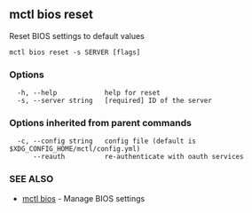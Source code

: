 [Auto generated by spf13/cobra]: <>

## mctl bios reset

Reset BIOS settings to default values

```
mctl bios reset -s SERVER [flags]
```

### Options

```
  -h, --help            help for reset
  -s, --server string   [required] ID of the server
```

### Options inherited from parent commands

```
  -c, --config string   config file (default is $XDG_CONFIG_HOME/mctl/config.yml)
      --reauth          re-authenticate with oauth services
```

### SEE ALSO

* [mctl bios](mctl_bios.md)	 - Manage BIOS settings

